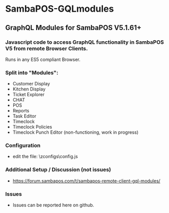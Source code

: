# SambaPOS-GQLmodules

## GraphQL Modules for SambaPOS V5.1.61+

### Javascript code to access GraphQL functionality in SambaPOS V5 from remote Browser Clients.

Runs in any ES5 compliant Browser.

### Split into "Modules":

 - Customer Display
 - Kitchen Display
 - Ticket Explorer
 - CHAT
 - POS
 - Reports
 - Task Editor
 - Timeclock
 - Timeclock Policies
 - Timeclock Punch Editor (non-functioning, work in progress)

### Configuration

 - edit the file: \zconfigs\config.js

### Additional Setup / Discussion (not issues)

 - https://forum.sambapos.com/t/sambapos-remote-client-gql-modules/

### Issues

 - Issues can be reported here on github.
